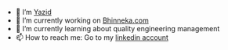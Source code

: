 - 👋 I’m [Yazid](https://github.com/yazidisme)
- 🔭 I’m currently working on [Bhinneka.com](https://www.bhinneka.com/)
- 🌱 I’m currently learning about quality engineering management
- 📫 How to reach me: Go to my [linkedin account](https://www.linkedin.com/in/muhammadyazid26/)

<!--
**yazidisme/yazidisme** is a ✨ _special_ ✨ repository because its `README.md` (this file) appears on your GitHub profile.
You can click the Preview link to take a look at your changes.
-->
